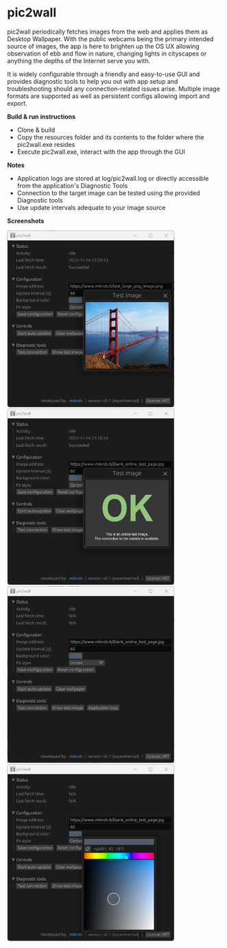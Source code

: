 # pic2wall

pic2wall periodically fetches images from the web and applies them as Desktop Wallpaper. With the public webcams being the primary intended source of images, the app is here to brighten up the OS UX allowing observation of ebb and flow in nature, changing lights in cityscapes or anything the depths of the Internet serve you with.

It is widely configurable through a friendly and easy-to-use GUI and provides diagnostic tools to help you out with app setup and troubleshooting should any connection-related issues arise. Multiple image formats are supported as well as persistent configs allowing import and export.

**Build & run instructions**

* Clone & build
* Copy the resources folder and its contents to the folder where the pic2wall.exe resides
* Execute pic2wall.exe, interact with the app through the GUI

**Notes**

* Application logs are stored at log/pic2wall.log or directly accessible from the application's Diagnostic Tools
* Connection to the target image can be tested using the provided Diagnostic tools
* Use update intervals adequate to your image source

**Screenshots**

<img src="doc/screenshots/actual_image.png" width="390">
<img src="doc/screenshots/connection_test_ok.png" width="390">
<img src="doc/screenshots/default.png" width="390">
<img src="doc/screenshots/color_picker.png" width="390">
